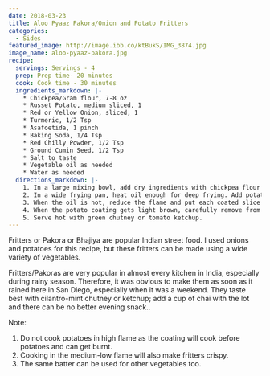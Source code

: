 ```yaml
---
date: 2018-03-23
title: Aloo Pyaaz Pakora/Onion and Potato Fritters
categories:
  - Sides
featured_image: http://image.ibb.co/ktBukS/IMG_3874.jpg
image_name: aloo-pyaaz-pakora.jpg
recipe:
  servings: Servings - 4
  prep: Prep time- 20 minutes
  cook: Cook time - 30 minutes
  ingredients_markdown: |-
    * Chickpea/Gram flour, 7-8 oz
    * Russet Potato, medium sliced, 1
    * Red or Yellow Onion, sliced, 1
    * Turmeric, 1/2 Tsp
    * Asafoetida, 1 pinch
    * Baking Soda, 1/4 Tsp
    * Red Chilly Powder, 1/2 Tsp
    * Ground Cumin Seed, 1/2 Tsp
    * Salt to taste
    * Vegetable oil as needed
    * Water as needed
  directions_markdown: |-
    1. In a large mixing bowl, add dry ingredients with chickpea flour and mix well. Now add water to the mixture slowly while mixing it constantly. The batter should not be too thick nor too thin - just enough to coat onion and potatoes well and not drip too much.
    2. In a wide frying pan, heat oil enough for deep frying. Add potatoes to the batter and coat each slice properly.
    3. When the oil is hot, reduce the flame and put each coated slice carefully in the oil. Fry potatoes while turning them occasionally in medium-low flame, so that it gets cooked nicely.
    4. When the potato coating gets light brown, carefully remove from the oil. Repeat the same process for onion.
    5. Serve hot with green chutney or tomato ketchup.
---
```


Fritters or Pakora or Bhajiya are popular Indian street food. I used onions and potatoes for this recipe, but these fritters can be made using a wide variety of vegetables. 

Fritters/Pakoras are very popular in almost every kitchen in India, especially during rainy season. Therefore, it was obvious to make them as soon as it rained here in San Diego, especially when it was a weekend. They taste best with cilantro-mint chutney or ketchup; add a cup of chai with the lot and there can be no better evening snack..

Note:
1. Do not cook potatoes in high flame as the coating will cook before potatoes and can get burnt.
2. Cooking in the medium-low flame will also make fritters crispy.
3. The same batter can be used for other vegetables too.

